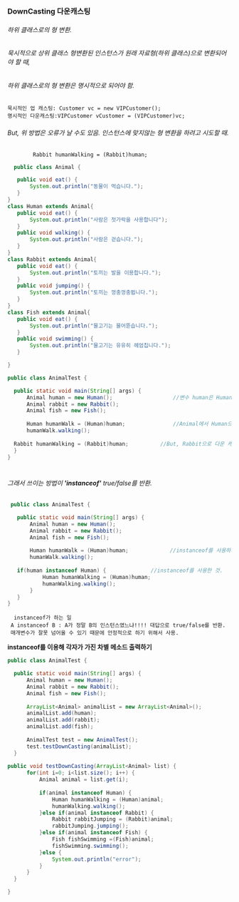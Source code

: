 ### DownCasting 다운캐스팅
 ###### 하위 클래스로의 형 변환.
 ###### 묵시적으로 상위 클래스 형변환된 인스턴스가 원래 자료형(하위 클래스)으로 변환되어야 할 때,
 ###### 하위 클래스로의 형 변환은 명시적으로 되어야 함.
    묵시적인 업 캐스팅: Customer vc = new VIPCustomer();
    명시적인 다운캐스팅:VIPCustomer vCustomer = (VIPCustomer)vc;  
 ###### But, 위 방법은 오류가 날 수도 있음. 인스턴스에 맞지않는 형 변환을 하려고 시도할 때. 
            Rabbit humanWalking = (Rabbit)human;
 ```java    
   public class Animal {

	public void eat() {
		System.out.println("동물이 먹습니다.");
	}
}
class Human extends Animal{
	public void eat() {
		System.out.println("사람은 젓가락을 사용합니다");
	}
	public void walking() {
		System.out.println("사람은 걷습니다.");
	}
}
class Rabbit extends Animal{
	public void eat() {
		System.out.println("토끼는 발을 이용합니다.");
	}
	public void jumping() {
		System.out.println("토끼는 껑충껑충뜁니다.");
	}
}
class Fish extends Animal{
	public void eat() {
		System.out.println("물고기는 물어뜯습니다.");
	}
	public void swimming() {
		System.out.println("물고기는 유유히 헤엄칩니다.");
	}

} 
 ```   
  ```java    
  public class AnimalTest {

	public static void main(String[] args) {
		Animal human = new Human();                   //변수 human은 Human소속.
		Animal rabbit = new Rabbit();
		Animal fish = new Fish();
		
		Human humanWalk = (Human)human;               //Animal에서 Human으로 다운 캐스팅.
		humanWalk.walking();
    
    Rabbit humanWalking = (Rabbit)human;          //But, Rabbit으로 다운 캐스팅 시도하려고 하면, 빨간색 줄은 안뜨지만 컴파일 에러가 남. 
	}
}
 ```   
 #
###### 그래서 쓰이는 방법이 **'instanceof'** true/false를 반환. 
 ```java    
  public class AnimalTest {

	public static void main(String[] args) {
		Animal human = new Human();                   
		Animal rabbit = new Rabbit();
		Animal fish = new Fish();
		
		Human humanWalk = (Human)human;             //instanceof를 사용하지 않은 것과 
		humanWalk.walking();
    
    if(human instanceof Human) {              //instanceof를 사용한 것.
			Human humanWalking = (Human)human;    
			humanWalking.walking();
		}  
	}
}
 ``` 
      instanceof가 하는 일 
     A instanceof B : A가 정말 B의 인스턴스였느냐!!!! 대답으로 true/false를 반환.
     매개변수가 잘못 넘어올 수 있기 때문에 안정적으로 하기 위해서 사용. 
     
 **instanceof를 이용해 각자가 가진 차별 메소드 출력하기**
  ```java    
  public class AnimalTest {

	public static void main(String[] args) {
		Animal human = new Human();                   
		Animal rabbit = new Rabbit();
		Animal fish = new Fish();
		
		ArrayList<Animal> animalList = new ArrayList<Animal>();
		animalList.add(human);
		animalList.add(rabbit);
		animalList.add(fish);
		
		AnimalTest test = new AnimalTest();
		test.testDownCasting(animalList);
	}
    
  public void testDownCasting(ArrayList<Animal> list) {
		for(int i=0; i<list.size(); i++) {
			Animal animal = list.get(i);
			
			if(animal instanceof Human) {
				Human humanWalking = (Human)animal;
				humanWalking.walking();
			}else if(animal instanceof Rabbit) {
				Rabbit rabbitJumping = (Rabbit)animal;
				rabbitJumping.jumping();
			}else if(animal instanceof Fish) {
				Fish fishSwimming =(Fish)animal;
				fishSwimming.swimming();
			}else {
				System.out.println("error");
			}
		}
	}
  
}
 ``` 
 
